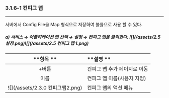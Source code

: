### 3.1.6-1 컨피그 맵

---

서버에서 Config File을 Map 형식으로 저장하여 볼륨으로 사용 할 수 있다.

##### a\) 서비스 → 어플리케이션 맵 선택 → 설정 → 컨피그 맵을 클릭한다. ![](/assets/2.5 설정.png)![](/assets/2.5 컨피그 맵 1.png)

| **항목  ** | **설명 ** |
| :---: | :--- |
| +버튼 | 컨피그 맵 추가 페이지로 이동 |
| 이름 | 컨피그 맵 이름\(사용자 지정\) |
| ![](/assets/2.3.0 컨피그맵2.png) | 컨피그 맵의 액션 메뉴 |



